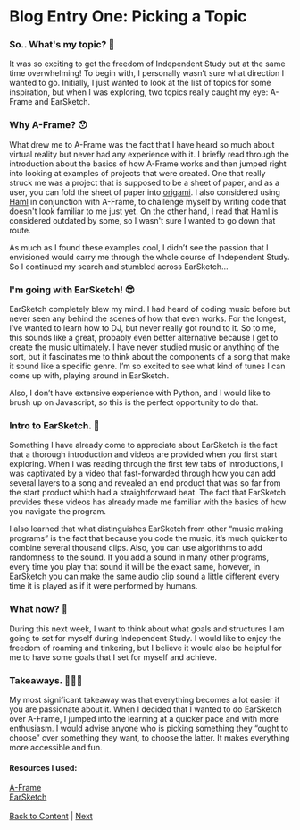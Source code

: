 # Blog Entry One: Picking a Topic
### So.. What's my topic? 🤔
It was so exciting to get the freedom of Independent Study but at the same time overwhelming! To begin with, I personally wasn’t sure what direction I wanted to go. Initially, I just wanted to look at the list of topics for some inspiration, but when I was exploring, two topics really caught my eye: A-Frame and EarSketch.

### Why A-Frame? 😯
What drew me to A-Frame was the fact that I have heard so much about virtual reality but never had any experience with it. I briefly read through the introduction about the basics of how A-Frame works and then jumped right into looking at examples of projects that were created. One that really struck me was a project that is supposed to be a sheet of paper, and as a user, you can fold the sheet of paper into  [origami](http://apps.amandaghassaei.com/OrigamiSimulator/). I also considered using  [Haml](http://haml.info/) in conjunction with A-Frame, to challenge myself by writing code that doesn't look familiar to me just yet. On the other hand, I read that Haml is considered outdated by some, so I wasn't sure I wanted to go down that route. 

As much as I found these examples cool, I didn’t see the passion that I envisioned would carry me through the whole course of Independent Study. So I continued my search and stumbled across EarSketch…

### I'm going with EarSketch! 😎
EarSketch completely blew my mind. I had heard of coding music before but never seen any behind the scenes of how that even works. For the longest, I’ve wanted to learn how to DJ, but never really got round to it. So to me, this sounds like a great, probably even better alternative because I get to create the music ultimately. I have never studied music or anything of the sort, but it fascinates me to think about the components of a song that make it sound like a specific genre. I’m so excited to see what kind of tunes I can come up with, playing around in EarSketch.

Also, I don’t have extensive experience with Python, and I would like to brush up on Javascript, so this is the perfect opportunity to do that. 

### Intro to EarSketch. 🤯
Something I have already come to appreciate about EarSketch is the fact that a thorough introduction and videos are provided when you first start exploring. When I was reading through the first few tabs of introductions, I was captivated by a video that fast-forwarded through how you can add several layers to a song and revealed an end product that was so far from the start product which had a straightforward beat. The fact that EarSketch provides these videos has already made me familiar with the basics of how you navigate the program.

I also learned that what distinguishes EarSketch from other “music making programs” is the fact that because you code the music, it’s much quicker to combine several thousand clips. Also, you can use algorithms to add randomness to the sound. If you add a sound in many other programs, every time you play that sound it will be the exact same, however, in EarSketch you can make the same audio clip sound a little different every time it is played as if it were performed by humans.

### What now? 👀
During this next week, I want to think about what goals and structures I am going to set for myself during Independent Study. I would like to enjoy the freedom of roaming and tinkering, but I believe it would also be helpful for me to have some goals that I set for myself and achieve.

### Takeaways. 👩🏽‍💻
My most significant takeaway was that everything becomes a lot easier if you are passionate about it. When I decided that I wanted to do EarSketch over A-Frame, I jumped into the learning at a quicker pace and with more enthusiasm. I would advise anyone who is picking something they “ought to choose” over something they want, to choose the latter. It makes everything more accessible and fun.

#### Resources I used:
[A-Frame](https://aframe.io/docs/0.9.0/introduction/) <br>
[EarSketch](http://earsketch.gatech.edu/landing/#/) <br>
<br>
[Back to Content](../README.md) | [Next](entry-two.md)